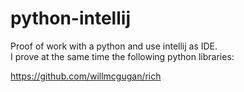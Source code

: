 # python-intellij

Proof of work with a python and use intellij as IDE.  
I prove at the same time the following python libraries:  

https://github.com/willmcgugan/rich

